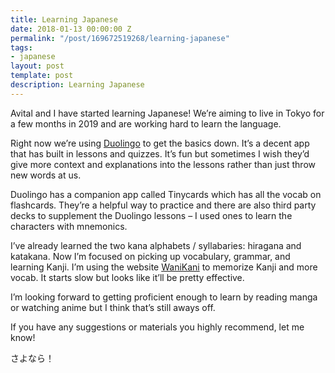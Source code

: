 ```yaml
---
title: Learning Japanese
date: 2018-01-13 00:00:00 Z
permalink: "/post/169672519268/learning-japanese"
tags:
- japanese
layout: post
template: post
description: Learning Japanese
---
```


<p>Avital and I have started learning Japanese! We’re aiming to live in Tokyo for a few months in 2019 and are working hard to learn the language.</p><p>Right now we’re using <a href="https://www.duolingo.com/">Duolingo</a> to get the basics down. It’s a decent app that has built in lessons and quizzes. It’s fun but sometimes I wish they’d give more context and explanations into the lessons rather than just throw new words at us.</p><p>Duolingo has a companion app called Tinycards which has all the vocab on flashcards. They’re a helpful way to practice and there are also third party decks to supplement the Duolingo lessons – I used ones to learn the characters with mnemonics.</p><p>I’ve already learned the two kana alphabets / syllabaries: hiragana and katakana. Now I’m focused on picking up vocabulary, grammar, and learning Kanji. I’m using the website <a href="https://www.wanikani.com/dashboard">WaniKani</a>&nbsp;to memorize Kanji and more vocab. It starts slow but looks like it’ll be pretty effective.</p><p>I’m looking forward to getting proficient enough to learn by reading manga or watching anime but I think that’s still aways off.</p><p>If you have any suggestions or materials you highly recommend, let me know!</p><p>さよなら！</p>